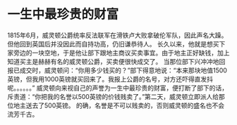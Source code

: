 # 一生中最珍贵的财富
1815年6月，威灵顿公爵统率反法联军在滑铁卢大败拿破伦军队，因此声名大躁。但他回到英国后并没因此而自持功高，仍旧谦恭待人。 
长久以来，他就是想买下家旁边的一块空地，于是他让部下跟地主商议买卖事宜。由于地主正好缺钱，加上知道买主是赫赫有名的威灵顿公爵，买卖便很快成交了。 
当那位部下兴冲冲地回报已成交时，威灵顿问：“你用多少钱买的？”部下得意地说：“本来那块地值1500英镑，但我用1000英镑就买回来了。我报上公爵的名号，对方还吓得直发抖呢。。。。。。” 
威灵顿向来视自己的声誉为一生中最珍贵的财富，便打断了部下的话，斥责道：“你把我的名誉以500英镑的价钱贱卖了。”第二天，威灵顿立即派人给那位地主送去了500英镑。 
的确，名誉是不可以贱卖的，否则威灵顿的盛名也不会流芳千古。
  
